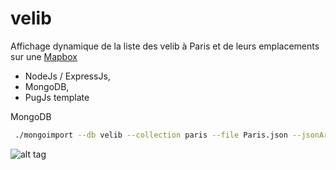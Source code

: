 # velib

Affichage dynamique de la liste des velib à Paris et de leurs emplacements sur une [Mapbox](https://www.mapbox.com/) 

 - NodeJs / ExpressJs, 
 - MongoDB, 
 - PugJs template
 

MongoDB
```sh
 ./mongoimport --db velib --collection paris --file Paris.json --jsonArray 
```


![alt tag](http://romeo.lascoux.fr/git/velib-git.jpg) 
